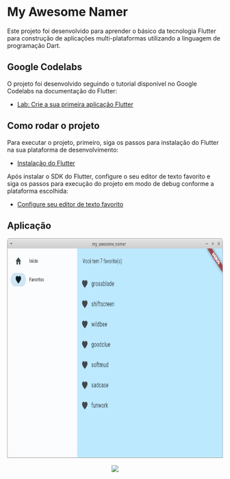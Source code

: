 # My Awesome Namer

Este projeto foi desenvolvido para aprender o básico da tecnologia Flutter para construção de aplicações multi-plataformas utilizando a linguagem de programação Dart.

## Google Codelabs

O projeto foi desenvolvido seguindo o tutorial disponível no Google Codelabs na documentação do Flutter:

- [Lab: Crie a sua primeira aplicação Flutter](https://docs.flutter.dev/get-started/codelab)

## Como rodar o projeto

Para executar o projeto, primeiro, siga os passos para instalação do Flutter na sua plataforma de desenvolvimento:

- [Instalação do Flutter](https://docs.flutter.dev/get-started/install)

Após instalar o SDK do Flutter, configure o seu editor de texto favorito e siga os passos para execução do projeto em modo de debug conforme a plataforma escolhida:

- [Configure seu editor de texto favorito](https://docs.flutter.dev/get-started/editor)

## Aplicação

<p align="center">
    <img src="/docs/favorites.png" height="512">
</p>

<p align="center">
    <img src="/docs/usage.gif" height="512">
</p>

